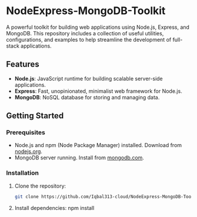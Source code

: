 # NodeExpress-MongoDB-Toolkit

A powerful toolkit for building web applications using Node.js, Express, and MongoDB. This repository includes a collection of useful utilities, configurations, and examples to help streamline the development of full-stack applications.

## Features

- **Node.js**: JavaScript runtime for building scalable server-side applications.
- **Express**: Fast, unopinionated, minimalist web framework for Node.js.
- **MongoDB**: NoSQL database for storing and managing data.

## Getting Started

### Prerequisites

- Node.js and npm (Node Package Manager) installed. Download from [nodejs.org](https://nodejs.org/).
- MongoDB server running. Install from [mongodb.com](https://www.mongodb.com/try/download/community).

### Installation

1. Clone the repository:

   ```bash
   git clone https://github.com/Iqbal313-cloud/NodeExpress-MongoDB-Toolkit.git

2. Install dependencies:
   npm install




